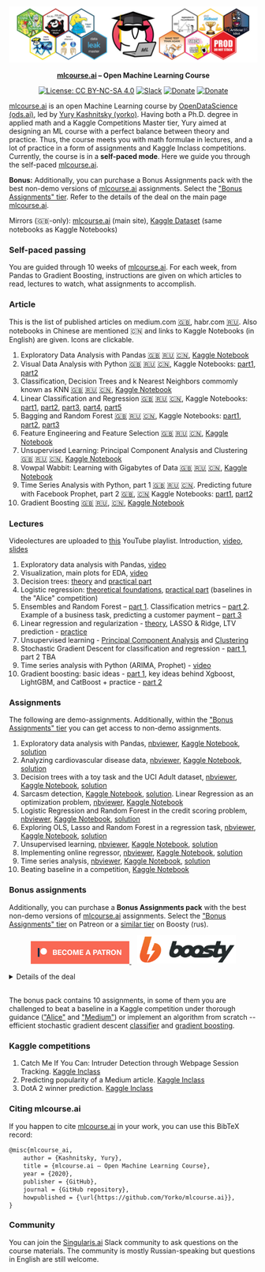 <div align="center">

![ODS stickers](https://github.com/Yorko/mlcourse.ai/blob/main/img/ods_stickers.jpg)

**[mlcourse.ai](https://mlcourse.ai) – Open Machine Learning Course**

[![License: CC BY-NC-SA 4.0](https://img.shields.io/badge/license-CC%20BY--NC--SA%204.0-green)](https://creativecommons.org/licenses/by-nc-sa/4.0/)
[![Slack](https://img.shields.io/badge/slack-ods.ai-orange)](https://opendatascience.slack.com/archives/C91N8TL83/p1567408586359500)
[![Donate](https://img.shields.io/badge/support-patreon-red)](https://www.patreon.com/ods_mlcourse)
[![Donate](https://img.shields.io/badge/support-ko--fi-red)](https://ko-fi.com/mlcourse_ai)

</div>

[mlcourse.ai](https://mlcourse.ai) is an open Machine Learning course by [OpenDataScience (ods.ai)](https://ods.ai/), led by [Yury Kashnitsky (yorko)](https://yorko.github.io/). Having both a Ph.D. degree in applied math and a Kaggle Competitions Master tier, Yury aimed at designing an ML course with a perfect balance between theory and practice. Thus, the course meets you with math formulae in lectures, and a lot of practice in a form of assignments and  Kaggle Inclass competitions. Currently, the course is in a **self-paced mode**. Here we guide you through the self-paced [mlcourse.ai](https://mlcourse.ai).

__Bonus:__
Additionally, you can purchase a Bonus Assignments pack with the best non-demo versions of [mlcourse.ai](https://mlcourse.ai/) assignments. Select the ["Bonus Assignments" tier](https://www.patreon.com/ods_mlcourse). Refer to the details of the deal on the main page [mlcourse.ai](https://mlcourse.ai/).

Mirrors (:uk:-only): [mlcourse.ai](https://mlcourse.ai) (main site), [Kaggle Dataset](https://www.kaggle.com/kashnitsky/mlcourse) (same notebooks as Kaggle Notebooks)

### Self-paced passing
You are guided through 10 weeks of [mlcourse.ai](https://mlcourse.ai). For each week, from Pandas to Gradient Boosting, instructions are given on which articles to read, lectures to watch, what assignments to accomplish.

### Article
This is the list of published articles on medium.com [:uk:](https://medium.com/open-machine-learning-course), habr.com [:ru:](https://habr.com/company/ods/blog/344044/). Also notebooks in Chinese are mentioned :cn: and links to Kaggle Notebooks (in English) are given. Icons are clickable.

1. Exploratory Data Analysis with Pandas [:uk:](https://medium.com/open-machine-learning-course/open-machine-learning-course-topic-1-exploratory-data-analysis-with-pandas-de57880f1a68)  [:ru:](https://habrahabr.ru/company/ods/blog/322626/) [:cn:](https://nbviewer.jupyter.org/github/Yorko/mlcourse.ai/blob/main/jupyter_chinese/topic01-%E4%BD%BF%E7%94%A8-Pandas-%E8%BF%9B%E8%A1%8C%E6%95%B0%E6%8D%AE%E6%8E%A2%E7%B4%A2.ipynb), [Kaggle Notebook](https://www.kaggle.com/kashnitsky/topic-1-exploratory-data-analysis-with-pandas)
2. Visual Data Analysis with Python [:uk:](https://medium.com/open-machine-learning-course/open-machine-learning-course-topic-2-visual-data-analysis-in-python-846b989675cd)  [:ru:](https://habrahabr.ru/company/ods/blog/323210/) [:cn:](http://nbviewer.ipython.org/urls/raw.github.com/Yorko/mlcourse.ai/main/jupyter_chinese/topic02-Python-%E6%95%B0%E6%8D%AE%E5%8F%AF%E8%A7%86%E5%8C%96%E5%88%86%E6%9E%90.ipynb), Kaggle Notebooks: [part1](https://www.kaggle.com/kashnitsky/topic-2-visual-data-analysis-in-python), [part2](https://www.kaggle.com/kashnitsky/topic-2-part-2-seaborn-and-plotly)
3. Classification, Decision Trees and k Nearest Neighbors commomly known as KNN [:uk:](https://medium.com/open-machine-learning-course/open-machine-learning-course-topic-3-classification-decision-trees-and-k-nearest-neighbors-8613c6b6d2cd) [:ru:](https://habrahabr.ru/company/ods/blog/322534/) [:cn:](https://nbviewer.jupyter.org/github/Yorko/mlcourse.ai/blob/main/jupyter_chinese/topic03-%E5%86%B3%E7%AD%96%E6%A0%91%E5%92%8C-K-%E8%BF%91%E9%82%BB%E5%88%86%E7%B1%BB.ipynb), [Kaggle Notebook](https://www.kaggle.com/kashnitsky/topic-3-decision-trees-and-knn)
4. Linear Classification and Regression [:uk:](https://medium.com/open-machine-learning-course/open-machine-learning-course-topic-4-linear-classification-and-regression-44a41b9b5220) [:ru:](https://habrahabr.ru/company/ods/blog/323890/) [:cn:](http://nbviewer.ipython.org/urls/raw.github.com/Yorko/mlcourse.ai/main/jupyter_chinese/topic04-%E7%BA%BF%E6%80%A7%E5%9B%9E%E5%BD%92%E5%92%8C%E7%BA%BF%E6%80%A7%E5%88%86%E7%B1%BB%E5%99%A8.ipynb), Kaggle Notebooks: [part1](https://www.kaggle.com/kashnitsky/topic-4-linear-models-part-1-ols), [part2](https://www.kaggle.com/kashnitsky/topic-4-linear-models-part-2-classification), [part3](https://www.kaggle.com/kashnitsky/topic-4-linear-models-part-3-regularization), [part4](https://www.kaggle.com/kashnitsky/topic-4-linear-models-part-4-more-of-logit), [part5](https://www.kaggle.com/kashnitsky/topic-4-linear-models-part-5-validation)
5. Bagging and Random Forest [:uk:](https://medium.com/open-machine-learning-course/open-machine-learning-course-topic-5-ensembles-of-algorithms-and-random-forest-8e05246cbba7) [:ru:](https://habrahabr.ru/company/ods/blog/324402/) [:cn:](https://nbviewer.jupyter.org/github/Yorko/mlcourse.ai/blob/main/jupyter_chinese/topic05-%E9%9B%86%E6%88%90%E5%AD%A6%E4%B9%A0%E5%92%8C%E9%9A%8F%E6%9C%BA%E6%A3%AE%E6%9E%97%E6%96%B9%E6%B3%95.ipynb), Kaggle Notebooks: [part1](https://www.kaggle.com/kashnitsky/topic-5-ensembles-part-1-bagging), [part2](https://www.kaggle.com/kashnitsky/topic-5-ensembles-part-2-random-forest), [part3](https://www.kaggle.com/kashnitsky/topic-5-ensembles-part-3-feature-importance)
6. Feature Engineering and Feature Selection [:uk:](https://medium.com/open-machine-learning-course/open-machine-learning-course-topic-6-feature-engineering-and-feature-selection-8b94f870706a) [:ru:](https://habrahabr.ru/company/ods/blog/325422/) [:cn:](http://nbviewer.ipython.org/urls/raw.github.com/Yorko/mlcourse.ai/main/jupyter_chinese/topic06-%E7%89%B9%E5%BE%81%E5%B7%A5%E7%A8%8B%E5%92%8C%E7%89%B9%E5%BE%81%E9%80%89%E6%8B%A9.ipynb), [Kaggle Notebook](https://www.kaggle.com/kashnitsky/topic-6-feature-engineering-and-feature-selection)
7. Unsupervised Learning: Principal Component Analysis and Clustering [:uk:](https://medium.com/open-machine-learning-course/open-machine-learning-course-topic-7-unsupervised-learning-pca-and-clustering-db7879568417) [:ru:](https://habrahabr.ru/company/ods/blog/325654/) [:cn:](http://nbviewer.ipython.org/urls/raw.github.com/Yorko/mlcourse.ai/main/jupyter_chinese/topic07-%E4%B8%BB%E6%88%90%E5%88%86%E5%88%86%E6%9E%90%E5%92%8C%E8%81%9A%E7%B1%BB.ipynb), [Kaggle Notebook](https://www.kaggle.com/kashnitsky/topic-7-unsupervised-learning-pca-and-clustering)
8. Vowpal Wabbit: Learning with Gigabytes of Data [:uk:](https://medium.com/open-machine-learning-course/open-machine-learning-course-topic-8-vowpal-wabbit-fast-learning-with-gigabytes-of-data-60f750086237) [:ru:](https://habrahabr.ru/company/ods/blog/326418/) [:cn:](https://nbviewer.jupyter.org/github/Yorko/mlcourse.ai/blob/main/jupyter_chinese/topic08-%E9%9A%8F%E6%9C%BA%E6%A2%AF%E5%BA%A6%E4%B8%8B%E9%99%8D%E5%92%8C%E7%8B%AC%E7%83%AD%E7%BC%96%E7%A0%81.ipynb), [Kaggle Notebook](https://www.kaggle.com/kashnitsky/topic-8-online-learning-and-vowpal-wabbit)
9. Time Series Analysis with Python, part 1 [:uk:](https://medium.com/open-machine-learning-course/open-machine-learning-course-topic-9-time-series-analysis-in-python-a270cb05e0b3) [:ru:](https://habrahabr.ru/company/ods/blog/327242/) [:cn:](http://nbviewer.ipython.org/urls/raw.github.com/Yorko/mlcourse.ai/main/jupyter_chinese/topic09-%E6%97%B6%E9%97%B4%E5%BA%8F%E5%88%97%E5%A4%84%E7%90%86%E4%B8%8E%E5%BA%94%E7%94%A8.ipynb). Predicting future with Facebook Prophet, part 2 [:uk:](https://medium.com/open-machine-learning-course/open-machine-learning-course-topic-9-part-3-predicting-the-future-with-facebook-prophet-3f3af145cdc), [:cn:](http://nbviewer.ipython.org/urls/raw.github.com/Yorko/mlcourse.ai/main/jupyter_chinese/topic09-%E6%97%B6%E9%97%B4%E5%BA%8F%E5%88%97%E5%A4%84%E7%90%86%E4%B8%8E%E5%BA%94%E7%94%A8.ipynb) Kaggle Notebooks: [part1](https://www.kaggle.com/kashnitsky/topic-9-part-1-time-series-analysis-in-python), [part2](https://www.kaggle.com/kashnitsky/topic-9-part-2-time-series-with-facebook-prophet)
10. Gradient Boosting [:uk:](https://medium.com/open-machine-learning-course/open-machine-learning-course-topic-10-gradient-boosting-c751538131ac) [:ru:](https://habrahabr.ru/company/ods/blog/327250/), [:cn:](https://nbviewer.jupyter.org/github/Yorko/mlcourse.ai/blob/main/jupyter_chinese/topic05-%E9%9B%86%E6%88%90%E5%AD%A6%E4%B9%A0%E5%92%8C%E9%9A%8F%E6%9C%BA%E6%A3%AE%E6%9E%97%E6%96%B9%E6%B3%95.ipynb), [Kaggle Notebook](https://www.kaggle.com/kashnitsky/topic-10-gradient-boosting)

### Lectures
Videolectures are uploaded to [this](https://bit.ly/2zY6Xe2) YouTube playlist.
Introduction, [video](https://www.youtube.com/watch?v=DrohHdQa8u8), [slides](https://www.slideshare.net/festline/mlcourseai-fall2019-live-session-0)

1. Exploratory data analysis with Pandas, [video](https://youtu.be/fwWCw_cE5aI)
2. Visualization, main plots for EDA, [video](https://www.youtube.com/watch?v=WNoQTNOME5g)
3. Decision trees: [theory](https://youtu.be/H4XlBTPv5rQ) and [practical part](https://youtu.be/RrVYO6Td9Js)
4. Logistic regression: [theoretical foundations](https://www.youtube.com/watch?v=l3jiw-N544s), [practical part](https://www.youtube.com/watch?v=7o0SWgY89i8) (baselines in the "Alice" competition)
5. Ensembles and Random Forest – [part 1](https://www.youtube.com/watch?v=neXJL-AqI_c). Classification metrics – [part 2](https://www.youtube.com/watch?v=aBOMYqGUlWQ). Example of a business task, predicting a customer payment – [part 3](https://www.youtube.com/watch?v=FmKU-1LZGoE)
6. Linear regression and regularization - [theory](https://youtu.be/ne-MfRfYs_c), LASSO & Ridge, LTV prediction - [practice](https://youtu.be/B8yIaIEMyIc)
7. Unsupervised learning - [Principal Component Analysis](https://youtu.be/-AswHf7h0I4) and [Clustering](https://youtu.be/eVplCo-w4XE)
8. Stochastic Gradient Descent for classification and regression - [part 1](https://youtu.be/EUSXbdzaQE8), part 2 TBA
9. Time series analysis with Python (ARIMA, Prophet) - [video](https://youtu.be/_9lBwXnbOd8)
10. Gradient boosting: basic ideas - [part 1](https://youtu.be/g0ZOtzZqdqk), key ideas behind Xgboost, LightGBM, and CatBoost + practice - [part 2](https://youtu.be/V5158Oug4W8)

### Assignments

The following are demo-assignments. Additionally, within the ["Bonus Assignments" tier](https://www.patreon.com/ods_mlcourse) you can get access to non-demo assignments.

1. Exploratory data analysis with Pandas, [nbviewer](https://nbviewer.jupyter.org/github/Yorko/mlcourse.ai/blob/main/jupyter_english/assignments_demo/assignment01_pandas_uci_adult.ipynb?flush_cache=true), [Kaggle Notebook](https://www.kaggle.com/kashnitsky/assignment-1-pandas-and-uci-adult-dataset), [solution](https://www.kaggle.com/kashnitsky/a1-demo-pandas-and-uci-adult-dataset-solution)
2. Analyzing cardiovascular disease data, [nbviewer](https://nbviewer.jupyter.org/github/Yorko/mlcourse.ai/blob/main/jupyter_english/assignments_demo/assignment02_analyzing_cardiovascular_desease_data.ipynb?flush_cache=true), [Kaggle Notebook](https://www.kaggle.com/kashnitsky/assignment-2-analyzing-cardiovascular-data), [solution](https://www.kaggle.com/kashnitsky/a2-demo-analyzing-cardiovascular-data-solution)
3. Decision trees with a toy task and the UCI Adult dataset, [nbviewer](https://nbviewer.jupyter.org/github/Yorko/mlcourse.ai/blob/main/jupyter_english/assignments_demo/assignment03_decision_trees.ipynb?flush_cache=true), [Kaggle Notebook](https://www.kaggle.com/kashnitsky/assignment-3-decision-trees), [solution](https://www.kaggle.com/kashnitsky/a3-demo-decision-trees-solution)
4. Sarcasm detection, [Kaggle Notebook](https://www.kaggle.com/kashnitsky/a4-demo-sarcasm-detection-with-logit), [solution](https://www.kaggle.com/kashnitsky/a4-demo-sarcasm-detection-with-logit-solution). Linear Regression as an optimization problem, [nbviewer](https://nbviewer.jupyter.org/github/Yorko/mlcourse.ai/blob/main/jupyter_english/assignments_demo/assignment04_linreg_optimization.ipynb?flush_cache=true), [Kaggle Notebook](https://www.kaggle.com/kashnitsky/assignment-4-linear-regression-as-optimization)
5. Logistic Regression and Random Forest in the credit scoring problem, [nbviewer](https://nbviewer.jupyter.org/github/Yorko/mlcourse.ai/blob/main/jupyter_english/assignments_demo/assignment05_logit_rf_credit_scoring.ipynb?flush_cache=true), [Kaggle Notebook](https://www.kaggle.com/kashnitsky/assignment-5-logit-and-rf-for-credit-scoring), [solution](https://www.kaggle.com/kashnitsky/a5-demo-logit-and-rf-for-credit-scoring-sol)
6. Exploring OLS, Lasso and Random Forest in a regression task, [nbviewer](https://nbviewer.jupyter.org/github/Yorko/mlcourse.ai/blob/main/jupyter_english/assignments_demo/assignment06_regression_wine.ipynb?flush_cache=true), [Kaggle Notebook](https://www.kaggle.com/kashnitsky/assignment-6-linear-models-and-rf-for-regression), [solution](https://www.kaggle.com/kashnitsky/a6-demo-regression-solution)
7. Unsupervised learning, [nbviewer](https://nbviewer.jupyter.org/github/Yorko/mlcourse.ai/blob/main/jupyter_english/assignments_demo/assignment07_unsupervised_learning.ipynb?flush_cache=true), [Kaggle Notebook](https://www.kaggle.com/kashnitsky/assignment-7-unupervised-learning), [solution](https://www.kaggle.com/kashnitsky/a7-demo-unsupervised-learning-solution)
8. Implementing online regressor, [nbviewer](https://nbviewer.jupyter.org/github/Yorko/mlcourse.ai/blob/main/jupyter_english/assignments_demo/assignment08_implement_sgd_regressor.ipynb?flush_cache=true), [Kaggle Notebook](https://www.kaggle.com/kashnitsky/assignment-8-implementing-online-regressor), [solution](https://www.kaggle.com/kashnitsky/a8-demo-implementing-online-regressor-solution)
9. Time series analysis, [nbviewer](https://nbviewer.jupyter.org/github/Yorko/mlcourse.ai/blob/main/jupyter_english/assignments_demo/assignment09_time_series.ipynb?flush_cache=true), [Kaggle Notebook](https://www.kaggle.com/kashnitsky/assignment-9-time-series-analysis), [solution](https://www.kaggle.com/kashnitsky/a9-demo-time-series-analysis-solution)
10. Beating baseline in a competition, [Kaggle Notebook](https://www.kaggle.com/kashnitsky/assignment-10-gradient-boosting-and-flight-delays)

### Bonus assignments

Additionally, you can purchase a **Bonus Assignments pack** with the best non-demo versions of [mlcourse.ai](https://mlcourse.ai/) assignments. Select the ["Bonus Assignments" tier](https://www.patreon.com/ods_mlcourse) on Patreon or a [similar tier](https://boosty.to/ods_mlcourse/purchase/1142055?ssource=DIRECT&share=subscription_link) on Boosty (rus).

<div class="row">
  <div class="col-md-8" markdown="1">
  <p align="center">
  <a href="https://www.patreon.com/ods_mlcourse">
         <img src="mlcourse_ai_jupyter_book/_static/img/become_a_patron.png">
  </a>
  &nbsp;&nbsp;
  <a href="https://boosty.to/ods_mlcourse">
         <img src="mlcourse_ai_jupyter_book/_static/img/boosty_logo.png" width=200px%>
  </a>
  </p>

</div>

  <div class="col-md-4" markdown="1">
  <details>
  <summary>Details of the deal</summary>

mlcourse.ai is still in self-paced mode but we offer you Bonus Assignments with solutions for a contribution of $17/month. The idea is that you pay for ~1-5 months while studying the course materials, but a single contribution is still fine and opens your access to the bonus pack.

Note: the first payment is charged at the moment of joining the Tier Patreon, and the next payment is charged on the 1st day of the next month, thus it's better to purchase the pack in the 1st half of the month.

mlcourse.ai is never supposed to go fully monetized (it's created in the wonderful open ODS.ai community and will remain open and free) but it'd help to cover some operational costs, and Yury also put in quite some effort into assembling all the best assignments into one pack. Please note that unlike the rest of the course content, Bonus Assignments are copyrighted. Informally, Yury's fine if you share the pack with 2-3 friends but public sharing of the Bonus Assignments pack is prohibited.
</details>
  </div>
</div><br>

The bonus pack contains 10 assignments, in some of them you are challenged to beat a baseline in a Kaggle competition under thorough guidance (["Alice"](https://mlcourse.ai/book/topic04/bonus_assignment04_alice_baselines.html) and ["Medium"](https://mlcourse.ai/book/topic06/bonus_assignment06.html)) or implement an algorithm from scratch -- efficient stochastic gradient descent [classifier](https://mlcourse.ai/book/topic08/bonus_assignment08.html) and [gradient boosting](https://mlcourse.ai/book/topic10/bonus_assignment10.html).

### Kaggle competitions

1. Catch Me If You Can: Intruder Detection through Webpage Session Tracking. [Kaggle Inclass](https://www.kaggle.com/c/catch-me-if-you-can-intruder-detection-through-webpage-session-tracking2)
2. Predicting popularity of a Medium article. [Kaggle Inclass](https://www.kaggle.com/c/how-good-is-your-medium-article)
3. DotA 2 winner prediction. [Kaggle Inclass](https://www.kaggle.com/c/mlcourse-dota2-win-prediction)

### Citing mlcourse.ai

If you happen to cite [mlcourse.ai](https://mlcourse.ai) in your work, you can use this BibTeX record:

```
@misc{mlcourse_ai,
    author = {Kashnitsky, Yury},
    title = {mlcourse.ai – Open Machine Learning Course},
    year = {2020},
    publisher = {GitHub},
    journal = {GitHub repository},
    howpublished = {\url{https://github.com/Yorko/mlcourse.ai}},
}
```

### Community

You can join the [Singularis.ai](https://singularis.ai/) Slack community to ask questions on the course materials. The community is mostly Russian-speaking but questions in English are still welcome. 
